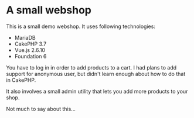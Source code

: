 # A small webshop

This is a small demo webshop. It uses following technologies:

 * MariaDB
 * CakePHP 3.7
 * Vue.js 2.6.10
 * Foundation 6
 
 You have to log in in order to add products to a cart. I had plans to add
 support for anonymous user, but didn't learn enough about
 how to do that in CakePHP.
 
 It also involves a small admin utility that lets you add more products to
 your shop.
 
 Not much to say about this...